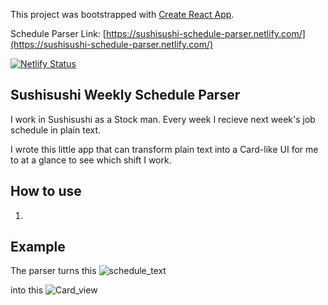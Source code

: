 This project was bootstrapped with [Create React App](https://github.com/facebook/create-react-app).

Schedule Parser Link: [https://sushisushi-schedule-parser.netlify.com/](https://sushisushi-schedule-parser.netlify.com/)

[![Netlify Status](https://api.netlify.com/api/v1/badges/45fea13f-f6b3-448e-bfa9-7a129d967136/deploy-status)](https://app.netlify.com/sites/sushisushi-schedule-parser/deploys)

## Sushisushi Weekly Schedule Parser

I work in Sushisushi as a Stock man. Every week I recieve next week's job schedule in plain text.

I wrote this little app that can transform plain text into a Card-like UI for me to at a glance to see which shift I work.

## How to use

1.

## Example

The parser turns this
![schedule_text](https://i.imgur.com/G2sjmxH.png)

into this
![Card_view](https://i.imgur.com/NGSuPLO.png)
